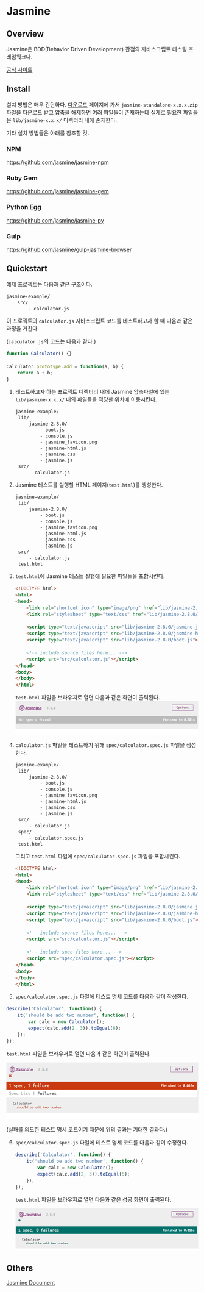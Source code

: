 # Jasmine

## Overview

Jasmine은 BDD(Behavior Driven Development) 관점의 자바스크립트 테스팅 프레임워크다.

[공식 사이트](https://jasmine.github.io/)



## Install

설치 방법은 매우 간단하다. [다운로드](https://github.com/jasmine/jasmine/releases) 페이지에 가서 `jasmine-standalone-x.x.x.zip` 파일을 다운로드 받고 압축을 해제하면 여러 파일들이 존재하는데 실제로 필요한 파일들은 `lib/jasmine-x.x.x/` 디렉터리 내에 존재한다.

기타 설치 방법들은 아래를 참조할 것.

### NPM

<https://github.com/jasmine/jasmine-npm>

### Ruby Gem

<https://github.com/jasmine/jasmine-gem>

### Python Egg

<https://github.com/jasmine/jasmine-py>

### Gulp

<https://github.com/jasmine/gulp-jasmine-browser>



## Quickstart

예제 프로젝트는 다음과 같은 구조이다.

```
jasmine-example/
	src/
		- calculator.js
```

이 프로젝트의 `calculator.js` 자바스크립트 코드를 테스트하고자 할 때 다음과 같은 과정을 거친다.

(`calculator.js`의 코드는 다음과 같다.)

```javascript
function Calculator() {}

Calculator.prototype.add = function(a, b) {
    return a + b;
}
```



1. 테스트하고자 하는 프로젝트 디렉터리 내에 Jasmine 압축파일에 있는 `lib/jasmine-x.x.x/` 내의 파일들을 적당한 위치에 이동시킨다.

   ```
   jasmine-example/
   	lib/
   		jasmine-2.8.0/
   			- boot.js
   			- console.js
   			- jasmine_favicon.png
   			- jasmine-html.js
   			- jasmine.css
   			- jasmine.js
   	src/
   		- calculator.js
   ```

2. Jasmine 테스트를 실행할 HTML 페이지(`test.html`)를 생성한다.

   ```
   jasmine-example/
   	lib/
   		jasmine-2.8.0/
   			- boot.js
   			- console.js
   			- jasmine_favicon.png
   			- jasmine-html.js
   			- jasmine.css
   			- jasmine.js
   	src/
   		- calculator.js
   	test.html
   ```

3. `test.html`에 Jasmine 테스트 실행에 필요한 파일들을 포함시킨다.

   ```html
   <!DOCTYPE html>
   <html>
   <head>
       <link rel="shortcut icon" type="image/png" href="lib/jasmine-2.8.0/jasmine_favicon.png">
       <link rel="stylesheet" type="text/css" href="lib/jasmine-2.8.0/jasmine.css">
           
       <script type="text/javascript" src="lib/jasmine-2.8.0/jasmine.js"></script>
       <script type="text/javascript" src="lib/jasmine-2.8.0/jasmine-html.js"></script>
       <script type="text/javascript" src="lib/jasmine-2.8.0/boot.js"></script>

       <!-- include source files here... -->
       <script src="src/calculator.js"></script>
   </head>
   <body>
   </body>
   </html>
   ```

   `test.html` 파일을 브라우저로 열면 다음과 같은 화면이 출력된다.
   ![](img/jasmine_1.png)

4. `calculator.js` 파일을 테스트하기 위해 `spec/calculator.spec.js` 파일을 생성한다.

   ```
   jasmine-example/
   	lib/
   		jasmine-2.8.0/
   			- boot.js
   			- console.js
   			- jasmine_favicon.png
   			- jasmine-html.js
   			- jasmine.css
   			- jasmine.js
   	src/
   		- calculator.js
   	spec/
   		- calculator.spec.js
   	test.html
   ```

   그리고 `test.html` 파일에 `spec/calculator.spec.js` 파일을 포함시킨다.

   ```html
   <!DOCTYPE html>
   <html>
   <head>
       <link rel="shortcut icon" type="image/png" href="lib/jasmine-2.8.0/jasmine_favicon.png">
       <link rel="stylesheet" type="text/css" href="lib/jasmine-2.8.0/jasmine.css">
           
       <script type="text/javascript" src="lib/jasmine-2.8.0/jasmine.js"></script>
       <script type="text/javascript" src="lib/jasmine-2.8.0/jasmine-html.js"></script>
       <script type="text/javascript" src="lib/jasmine-2.8.0/boot.js"></script>

       <!-- include source files here... -->
       <script src="src/calculator.js"></script>

       <!-- include spec files here... -->
       <script src="spec/calculator.spec.js"></script>
   </head>
   <body>
   </body>
   </html>
   ```

5.  `spec/calculator.spec.js` 파일에 테스트 명세 코드를 다음과 같이 작성한다.

   ```javascript
   describe('Calculator', function() {
       it('should be add two number', function() {
           var calc = new Calculator();
           expect(calc.add(2, 3)).toEqual(6);
       });
   });
   ```

   `test.html` 파일을 브라우저로 열면 다음과 같은 화면이 출력된다.

   ![](img/jasmine_2.png)

   (실패를 의도한 테스트 명세 코드이기 때문에 위의 결과는 기대한 결과다.)

6. `spec/calculator.spec.js` 파일에 테스트 명세 코드를 다음과 같이 수정한다.

   ```javascript
   describe('Calculator', function() {
       it('should be add two number', function() {
           var calc = new Calculator();
           expect(calc.add(2, 3)).toEqual(5);
       });
   });
   ```

   `test.html` 파일을 브라우저로 열면 다음과 같은 성공 화면이 출력된다.

   ![](img/jasmine_3.png)




## Others

[Jasmine Document](https://jasmine.github.io/pages/docs_home.html)